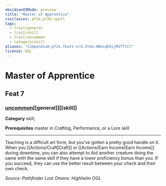 ```yaml
---
obsidianUIMode: preview
title: "Master of Apprentice"
cssclasses: pf2e,pf2e-spell
tags:
  - trait/general
  - trait/skill
  - trait/uncommon
  - category/skill
aliases: "Compendium.pf2e.feats-srd.Item.HBosqD4ijMVTflCt"
license: OGL
---
```

# Master of Apprentice
## Feat 7
### [uncommon](uncommon "Uncommon Rarity Trait")[[general]][[skill]]

**Category** skill; 



**Prerequisites** master in Crafting, Performance, or a Lore skill
* * *
Teaching is a difficult art form, but you've gotten a pretty good handle on it. When you [[Actions/Craft|Craft]] or [[Actions/Earn Income|Earn Income]] during downtime, you can also attempt to Aid another creature doing the same with the same skill if they have a lower proficiency bonus than you. If you succeed, they can use the better result between your check and their own check.

*Source: Pathfinder Lost Omens: Highhelm*
*OGL*